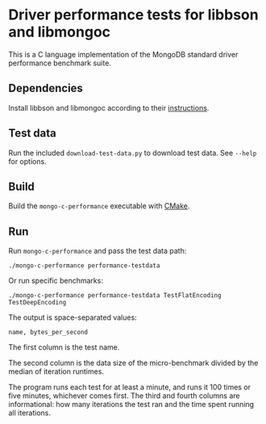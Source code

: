 # Driver performance tests for libbson and libmongoc

This is a C language implementation of the MongoDB standard driver performance
benchmark suite.

## Dependencies

Install libbson and libmongoc according to their [instructions](http://mongoc.org/libmongoc/current/installing.html).

## Test data

Run the included `download-test-data.py` to download test data. See `--help`
for options.

## Build

Build the `mongo-c-performance` executable with [CMake](https://cmake.org/).

## Run

Run `mongo-c-performance` and pass the test data path:

```
./mongo-c-performance performance-testdata
```

Or run specific benchmarks:

```
./mongo-c-performance performance-testdata TestFlatEncoding TestDeepEncoding
```

The output is space-separated values:

```
name, bytes_per_second
```

The first column is the test name.

The second column is the data size of the micro-benchmark divided by the median
of iteration runtimes.

The program runs each test for at least a minute, and runs it 100 times or five
minutes, whichever comes first. The third and fourth columns are informational:
how many iterations the test ran and the time spent running all iterations.
